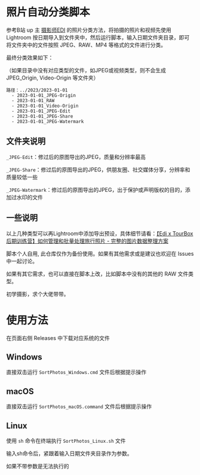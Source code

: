 # 照片自动分类脚本

参考B站 up 主 [摄影师EDI](https://space.bilibili.com/84480709) 的照片分类方法，将拍摄的照片和视频先使用 Lightroom 按日期导入到文件夹中，然后运行脚本，输入日期文件夹目录，即可将文件夹中的文件按照 JPEG、RAW、MP4 等格式的文件进行分类。

最终分类效果如下：

（如果目录中没有对应类型的文件，如JPEG或视频类型，则不会生成 JPEG_Origin, Video-Origin 等文件夹）

```
路径：../2023/2023-01-01
  - 2023-01-01_JPEG-Origin
  - 2023-01-01_RAW
  - 2023-01-01_Video-Origin
  - 2023-01-01_JPEG-Edit
  - 2023-01-01_JPEG-Share
  - 2023-01-01_JPEG-Watermark
```

## 文件夹说明

`_JPEG-Edit`：修过后的原图导出的JPEG，质量和分辨率最高

`_JPEG-Share`：修过后的原图导出的JPEG，供朋友圈、社交媒体分享，分辨率和质量较低一些

`_JPEG-Watermark`：修过后的原图导出的JPEG，出于保护或声明版权的目的，添加过水印的文件

## 一些说明

以上几种类型可以再Lightroom中添加导出预设，具体细节请看：[【Edi x TourBox后期训练营】如何管理和批量处理旅行照片 - 完整的图片数据整理方案](https://www.bilibili.com/video/BV1uv411v7Qe/?share_source=copy_web&vd_source=a0814bb71452714cb6dda68fa0e85e4a)

脚本个人自用, 此仓库仅作为备份使用。如果有其他需求或是建议也欢迎在 Issues 中一起讨论。

如果有其它需求，也可以直接在脚本上改，比如脚本中没有的其他的 RAW 文件类型。

初学摄影，求个大佬带带。

# 使用方法

在页面右侧 Releases 中下载对应系统的文件

## Windows

直接双击运行 `SortPhotos_Windows.cmd` 文件后根据提示操作

## macOS

直接双击运行 `SortPhotos_macOS.command` 文件后根据提示操作

## Linux

使用 `sh` 命令在终端执行 `SortPhotos_Linux.sh` 文件

输入sh命令后，紧跟着输入日期文件夹目录作为参数。

如果不带参数是无法执行的
